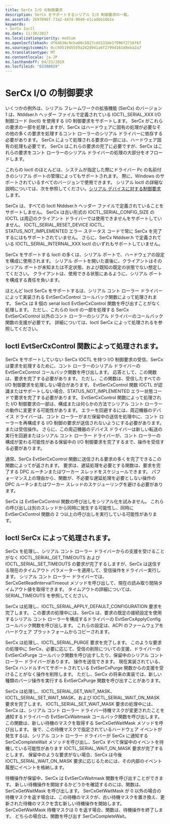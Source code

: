 ```yaml
---
title: SerCx I/O の制御要求
description: SerCx をサポートするシリアル I/O 制御要求の一覧。
ms.assetid: 2697096f-73a2-4474-9040-e1cadbb10b1e
keywords:
- SerCx Ioctl
ms.date: 11/30/2017
ms.localizationpriority: medium
ms.openlocfilehash: df64636c9cba08c5927cdd131bb1f096f2716f6f
ms.sourcegitcommit: 0cc5051945559a242d941a6f2799d161d8eba2a7
ms.translationtype: MT
ms.contentlocale: ja-JP
ms.lasthandoff: 04/23/2019
ms.locfileid: "63388019"
---
```

# <a name="sercx-io-control-requests"></a>SerCx I/O の制御要求

いくつかの例外は、シリアル フレームワークの拡張機能 (SerCx) のバージョン 1 は、Ntddser.h ヘッダー ファイルで定義されている IOCTL_SERIAL_XXX I/O 制御コード (Ioctl) を使用する I/O 制御要求をサポートします。 SerCx がこれらの要求の一部を処理しますが、SerCx はハードウェアに固有の処理が必要なその他の多くの要求を処理するコント ローラーのシリアル ドライバーに依存する必要があります。 SerCx によって処理される要求の一部には、ハードウェア固有の処理も必要です。 SerCx はこれらの要求の完了に必要ですが、SerCx はこれらの要求をコント ローラーのシリアル ドライバーの処理の大部分をオフロードします。

これらの Ioctl のほとんどは、システムが指定した際にドライバー Pc の名前付きのシリアル ポートの管理によってもサポートされます。 際に、Windows のサポートされているすべてのバージョンで使用できます。 シリアル Ioctl の詳細な説明については、次を参照してください。[シリアル デバイスに対する制御要求](serial-device-control-requests2.md)します。

SerCx は、すべての Ioctl Ntddser.h ヘッダー ファイルで定義されていることをサポートしません。 SerCx は古い形式の IOCTL_SERIAL_CONFIG_SIZE の IOCTL は周辺のクライアント ドライバーでは使用できませんをサポートしていません。 IOCTL_SERIAL_RESET_DEVICE IOCTL、STATUS_NOT_IMPLEMENTED エラー ステータス コードで常に SerCx を完了するにはもサポートされていません。 さらに、SerCx Ntddser.h で定義されている IOCTL_SERIAL_INTERNAL_XXX Ioctl のいずれもサポートしていません。

SerCx をサポートする Ioctl の多くは、シリアル ポートで、ハードウェアの設定を構成に使用されます。 シリアル ポートを開いた直後に、クライアントはそのシリアル ポートが未知または不定状態、および既知の既定の状態でない想定してください。 クライアントは、使用できる状態にあるように、シリアル ポートを構成する責任を負います。

ほとんど Ioctl SerCx をサポートするは、シリアル コント ローラー ドライバーによって実装される EvtSerCxControl コールバック関数によって処理されます。 SerCx は 8 個の serial Ioctl EvtSerCxControl 関数を呼び出すことがなく処理します。 ただし、これらの Ioctl の一部を処理する SerCx EvtSerCxControl 以外のコント ローラーのシリアル ドライバーのコールバック関数の支援が必要です。 詳細については、Ioctl SerCx によって処理されるを参照してください。

## <a name="ioctls-handled-by-the-evtsercxcontrol-function"></a>Ioctl EvtSerCxControl 関数によって処理されます。

SerCx をサポートしていない SerCx IOCTL を持つ I/O 制御要求の受信、SerCx は要求を処理するために、コント ローラーのシリアル ドライバーの EvtSerCxControl コールバック関数を呼び出します。 応答として、この関数は、要求を完了する必要があります。 ただし、この関数は、受信したすべての I/O 制御要求を処理しない場合があります。 EvtSerCxControl 関数 IOCTL が認識またはサポートしない場合、STATUS_NOT_IMPLEMENTED エラー状態コードで要求を完了する必要があります。
EvtSerCxControl 関数によって処理された I/O 制御要求の一部は、構成または何らかの方法でシリアル コント ローラーの動作に変更する可能性があります。 エラーを回避するには、周辺機器のデバイス ドライバーは、コント ローラーがまだ保留中の送信を処理中に、コント ローラーを再構成する I/O 制御の要求が送信されないようにする必要があります。 または受信操作。 さらに、この周辺機器のデバイス ドライバーは新しい転送の実行を回避またはシリアル コント ローラー ドライバーが、コント ローラーの構成が変わる可能性がある保留中の I/O 制御要求を完了するまで、操作を受信する必要があります。

通常、SerCx EvtSerCxControl 関数に送信される要求の多くを完了できるこの関数によってが返されます。 要求は、遅延処理を必要とする関数は、要求を完了する DPC ルーチンまたはワーカー スレッドをスケジュールできます。 パフォーマンス上の理由から、関数が、不必要な遅延処理を必要としない操作の DPC ルーチンまたはワーカー スレッドのスケジューリングを避ける必要があります。

SerCx は EvtSerCxControl 関数の呼び出しをシリアル化を試みません。 これらの呼び出しは別のスレッドから同時に発生する可能性し、同時に EvtSerCxControl 関数の 2 つ以上の呼び出しを実行している可能性があります。

## <a name="ioctls-handled-by-sercx"></a>Ioctl SerCx によって処理されます。

SerCx を処理し、シリアル コント ローラー ドライバーからの支援を受けることがなく IOCTL_SERIAL_GET_TIMEOUTS および IOCTL_SERIAL_SET_TIMEOUTS の要求が完了するしますが、SerCx は送信する現在のタイムアウト パラメーターを適用して、受信操作をドライバー実行します。 シリアル コント ローラー ドライバーでは、SerCxGetReadIntervalTimeout メソッドを呼び出して、現在の読み取り間隔タイムアウト値を取得できます。 タイムアウトの詳細については、SERIAL_TIMEOUTS を参照してください。

SerCx は処理し、IOCTL_SERIAL_APPLY_DEFAULT_CONFIGURATION 要求を完了します。 この要求の処理中には、SerCx は、要求の既定の接続設定を使用するシリアル コント ローラーを構成するドライバーの EvtSerCxApplyConfig コールバック関数を呼び出します。 これらの設定は、ACPI のファームウェアをハードウェア プラットフォームからコピーされます。

SerCx は処理し、IOCTL_SERIAL_PURGE 要求を完了します。 このような要求の処理中に SerCx、必要に応じて、受信の削除についての支援、ドライバーの EvtSerCxPurge コールバック関数を呼び出すしたり、保留中のシリアル コント ローラー ドライバーがあります。 操作を送信できます。 現在実装されている、SerCx ハンドルすべてサポートされている EvtSerCxPurge 関数からの支援を受けることがなく操作を削除します。 ただし、SerCx の将来の実装では、新しい種類のパージ操作を実行する EvtSerCxPurge 関数を呼び出すことがあります。

SerCx は処理し、IOCTL_SERIAL_GET_WAIT_MASK、IOCTL_SERIAL_SET_WAIT_MASK、および IOCTL_SERIAL_WAIT_ON_MASK 要求を完了します。 IOCTL_SERIAL_SET_WAIT_MASK 要求の処理中には、SerCx は、シリアル コント ローラー ドライバー待機マスクが変更されたことを通知するドライバーの EvtSerCxWaitmask コールバック関数を呼び出します。 この関数は、新しい待機のマスクを取得する SerCxGetWaitMask メソッドを呼び出します。 後で、この待機マスクで指定されているハードウェア イベントが発生するは、シリアル コント ローラー ドライバーが SerCx に通知する SerCxCompleteWait メソッドを呼び出し、SerCx すべて保留中のイベントを待機している可能性があります IOCTL_SERIAL_WAIT_ON_MASK 要求が完了するとします。 保留中のような要求がない場合、SerCx は今後 IOCTL_SERIAL_WAIT_ON_MASK 要求に応じるためには、その内部のイベント履歴にイベントを格納します。

待機操作が保留中、SerCx は EvtSerCxWaitmask 関数を呼び出すことができます。 新しい待機操作を開始するかどうかを確認するのには、関数は、SerCxGetWaitMask を呼び出します。 SerCxGetWaitMask が 0 以外の場合の待機マスクを返す場合は、この待機のマスクが、古い待機マスクを置き換え、更新された待機のマスクを含む新しい待機操作を開始します。 SerCxGetWaitMask 待機マスクは 0 を返す場合、関数は、待機操作を終了します。 どちらの場合は、関数を呼び出す SerCxCompleteWait。
